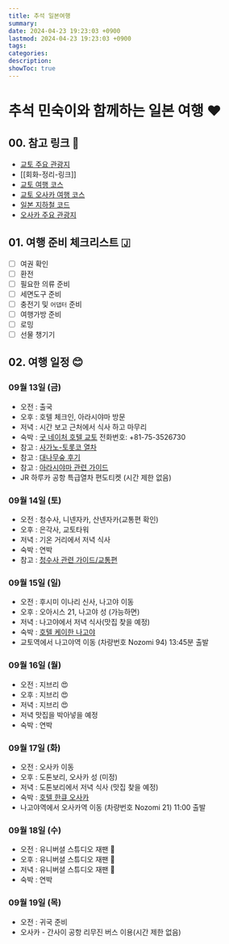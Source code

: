 ```yaml
---
title: 추석 일본여행
summary: 
date: 2024-04-23 19:23:03 +0900
lastmod: 2024-04-23 19:23:03 +0900
tags: 
categories: 
description: 
showToc: true
---
```


# 추석 민숙이와 함께하는 일본 여행 ❤️

## 00. 참고 링크 📌
- [교토 주요 관광지](https://brunch.co.kr/@whatsinmytrip/128)
- [[회화-정리-링크]]
- [교토 여행 코스](https://cafe.naver.com/20daelee/676850)
- [교토 오사카 여행 코스](https://cafe.naver.com/20daelee/653034)
- [일본 지하철 코드](https://cafe.naver.com/20daelee/676850)
- [오사카 주요 관광지](https://cafe.naver.com/20daelee/676850)

## 01. 여행 준비 체크리스트 🇯

- [ ] 여권 확인
- [ ] 환전
- [ ] 필요한 의류 준비
- [ ] 세면도구 준비
- [ ] 충전기 및 `어댑터` 준비
- [ ] 여행가방 준비
- [ ] 로밍
- [ ] 선물 챙기기

## 02. 여행 일정 😊

### 09월 13일 (금)
- 오전 : 출국
- 오후 : 호텔 체크인, 아라시야마 방문
- 저녁 : 시간 보고 근처에서 식사 하고 마무리 
- 숙박 : [굿 네이처 호텔 교토](https://www.google.com/travel/search?q=%EA%B5%BF%20%EB%84%A4%EC%9D%B4%EC%B2%98%20%ED%98%B8%ED%85%94%20%EA%B5%90%ED%86%A0&g2lb=4814050%2C4874190%2C4893075%2C4965990%2C4969803%2C72277293%2C72302247%2C72317059%2C72406588%2C72414906%2C72421566%2C72470899%2C72471280%2C72472051%2C72473841%2C72481459%2C72485658%2C72486593%2C72520080%2C72536387%2C72569093%2C72602734%2C72614661%2C72616120%2C72619927%2C72620306%2C72626061%2C72635576%2C72647020%2C72648289%2C72658035%2C72663440%2C72671093%2C72686036%2C72686823%2C72691805%2C72697770%2C72710131%2C72722843&hl=en-KR&gl=kr&cs=1&ssta=1&ts=CAESCAoCCAMKAggDGhwSGhIUCgcI6A8QCRgKEgcI6A8QCRgLGAEyAhAAKgcKBToDS1JX&qs=CAEyE0Nnb0lnZXFqNnRMcHJzWXZFQUU4CkIJESTfyqg7JqpVQgkRGShlRB-2H9NCCRH-PnDg-u_M1VplCAEyYaoBXhABKhgiFOq1vyDrhKTsnbTsspgg7Zi47YWUKAkyHxABIhvg7BJPsRYtbj6QeCYumK8hENfyjZz7jLeTPw4yHxACIhvqtb8g64Sk7J207LKYIO2YuO2FlCDqtZDthqA&ap=aAG6AQhvdmVydmlldw&ictx=111&ved=0CAAQ5JsGahcKEwiYofjS0bWIAxUAAAAAHQAAAAAQDg)
전화번호: +81-75-3526730
- 참고 : [사가노-토롯코 열차](https://m.cafe.naver.com/ca-fe/web/cafes/20daelee/articles/676501?useCafeId=false&tc)
- 참고 : [대나무숲 후기](https://blog.naver.com/pgk2000/223074619330)
- 참고 : [아라시야마 관련 가이드](https://m.cafe.naver.com/ca-fe/web/cafes/20daelee/articles/678090?useCafeId=false&tc)
- JR 하루카 공항 특급열차 편도티켓 (시간 제한 없음)


### 09월 14일 (토)
- 오전 : 청수사, 니넨자카, 산넨자카(교통편 확인)
- 오후 : 은각사, 교토타워
- 저녁 : 기온 거리에서 저녁 식사
- 숙박 : 연박
- 참고 : [청수사 관련 가이드/교통편](https://m.cafe.naver.com/ca-fe/web/cafes/20daelee/articles/678096?useCafeId=false&tc)

### 09월 15일 (일)
- 오전 : 후시미 이나리 신사, 나고야 이동
- 오후 : 오아시스 21, 나고야 성 (가능하면)
- 저녁 : 나고야에서 저녁 식사(맛집 찾을 예정)
- 숙박 : [호텔 케이한 나고야](https://www.google.com/travel/search?q=%ED%98%B8%ED%85%94%20%EC%BC%80%EC%9D%B4%ED%95%9C%20%EB%82%98%EA%B3%A0%EC%95%BC%20(Hotel%20Keihan%20Nagoya)&g2lb=4814050%2C4874190%2C4893075%2C4965990%2C4969803%2C72277293%2C72302247%2C72317059%2C72406588%2C72414906%2C72421566%2C72470899%2C72471280%2C72472051%2C72473841%2C72481459%2C72485658%2C72486593%2C72520080%2C72536387%2C72569093%2C72602734%2C72614661%2C72616120%2C72619927%2C72620306%2C72626061%2C72635576%2C72647020%2C72648289%2C72658035%2C72663440%2C72671093%2C72686036%2C72686823%2C72691805%2C72697770%2C72710131%2C72722843&hl=en-KR&gl=kr&cs=1&ssta=1&ts=CAEaRwopEicyJTB4NjAwMzcxNDI2OWFiYjg0OToweGU3ZWRlYjI4MzMxZGI3OTESGhIUCgcI6A8QChgMEgcI6A8QChgNGAEyAhAA&qs=CAEyFENnc0lrZV8ybUlQbC12Ym5BUkFCOAJCCQmRtx0zKOvt50IJCZG3HTMo6-3n&ap=ugEHcmV2aWV3cw&ictx=111&ved=0CAAQ5JsGahcKEwiIqt7O0rWIAxUAAAAAHQAAAAAQBQ)
- 교토역에서 나고야역 이동 (차량번호 Nozomi 94) 13:45분 출발

### 09월 16일 (월)
- 오전 : 지브리 😍
- 오후 : 지브리 😍
- 저녁 : 지브리 😍
- 저녁 맛집을 박아넣을 예정
- 숙박 : 연박

### 09월 17일 (화)
- 오전 : 오사카 이동
- 오후 : 도톤보리, 오사카 성 (미정)
- 저녁 : 도톤보리에서 저녁 식사 (맛집 찾을 예정)
- 숙박 : [호텔 한큐 오사카](https://google.com/travel/search?q=%ED%98%B8%ED%85%94%20%EB%89%B4%20%ED%95%9C%ED%81%90%20%EC%98%A4%EC%82%AC%EC%B9%B4%20(Hotel%20New%20Hankyu%20Osaka)&g2lb=4814050%2C4874190%2C4893075%2C4965990%2C4969803%2C72277293%2C72302247%2C72317059%2C72406588%2C72414906%2C72421566%2C72470899%2C72471280%2C72472051%2C72473841%2C72481459%2C72485658%2C72486593%2C72520080%2C72536387%2C72569093%2C72602734%2C72614661%2C72616120%2C72619927%2C72620306%2C72626061%2C72635576%2C72647020%2C72648289%2C72658035%2C72663440%2C72671093%2C72686036%2C72686823%2C72691805%2C72697770%2C72710131%2C72722843&hl=en-KR&gl=kr&cs=1&ssta=1&ts=CAEaRwopEicyJTB4NjAwMGU2OTFmNzZiNWRiMToweDE5Zjk4OWYwZmNjYmVlMDESGhIUCgcI6A8QCRgJEgcI6A8QCRgKGAEyAhAA&qs=CAEyE0Nnb0lnZHl2NW8tLTR2d1pFQUU4AkIJCQHuy_zwifkZQgkJAe7L_PCJ-Rk&ap=ugEHcmV2aWV3cw&ictx=111&ved=0CAAQ5JsGahcKEwiwsM221bWIAxUAAAAAHQAAAAAQCw)
- 나고야역에서 오사카역 이동 (차량번호 Nozomi 21) 11:00 출발

### 09월 18일 (수)
- 오전 : 유니버셜 스튜디오 재팬 🎢
- 오후 : 유니버셜 스튜디오 재팬 🎢
- 저녁 : 유니버셜 스튜디오 재팬 🎢
- 숙박 : 연박

### 09월 19일 (목)
- 오전 : 귀국 준비
- 오사카 - 간사이 공항 리무진 버스 이용(시간 제한 없음)
